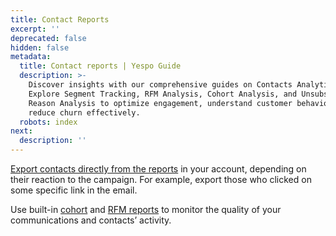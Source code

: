 ```yaml
---
title: Contact Reports
excerpt: ''
deprecated: false
hidden: false
metadata:
  title: Contact reports | Yespo Guide
  description: >-
    Discover insights with our comprehensive guides on Contacts Analytics.
    Explore Segment Tracking, RFM Analysis, Cohort Analysis, and Unsubscribe
    Reason Analysis to optimize engagement, understand customer behavior, and
    reduce churn effectively.
  robots: index
next:
  description: ''
---
```

[Export contacts directly from the reports](https://docs.yespo.io/docs/exporting-subscriber-groups-reports) in your account, depending on their reaction to the campaign. For example, export those who clicked on some specific link in the email.

Use built-in [cohort](https://docs.yespo.io/docs/cohort-analysis-how-track-segment-activity) and [RFM reports](https://docs.yespo.io/docs/rfm-analysis) to monitor the quality of your communications and contacts’ activity.
